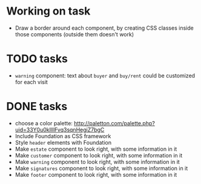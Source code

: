 # Working on task

- Draw a border around each component, by creating CSS classes inside those components (outside them doesn't work)

# TODO tasks

- `warning` component: text about `buyer` and `buy/rent` could be customized for each visit

# DONE tasks

+ choose a color palette: http://paletton.com/palette.php?uid=33Y0u0kllllFvq3sqnHegiZ7bgC
+ Include Foundation as CSS framework
+ Style `header` elements with Foundation
+ Make `estate` component to look right, with some information in it
+ Make `customer` component to look right, with some information in it
+ Make `warning` component to look right, with some information in it
+ Make `signatures` component to look right, with some information in it
+ Make `footer` component to look right, with some information in it

